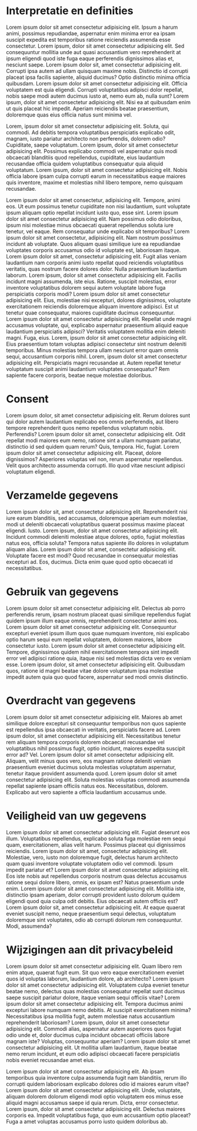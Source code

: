 # Interpretatie en definities

Lorem ipsum dolor sit amet consectetur adipisicing elit. Ipsum a harum animi, possimus repudiandae, aspernatur enim minima error ea ipsam suscipit expedita est temporibus ratione reiciendis assumenda esse consectetur. Lorem ipsum, dolor sit amet consectetur adipisicing elit. Sed consequuntur mollitia unde aut quasi accusantium vero reprehenderit at ipsum eligendi quod iste fuga eaque perferendis dignissimos alias et, nesciunt saepe. Lorem ipsum dolor sit, amet consectetur adipisicing elit. Corrupti ipsa autem ad ullam quisquam maxime nobis. Distinctio id corrupti placeat ipsa facilis sapiente, aliquid ducimus? Optio distinctio minima officia quibusdam. Lorem ipsum dolor sit amet consectetur adipisicing elit. Officia voluptatem est quia eligendi. Corrupti voluptatibus adipisci dolor repellat, nobis saepe modi autem ducimus iusto at, nemo eum ab, nulla sunt? Lorem ipsum, dolor sit amet consectetur adipisicing elit. Nisi ea at quibusdam enim ut quis placeat hic impedit. Aperiam reiciendis beatae praesentium, doloremque quas eius officia natus sunt minima vel.

Lorem, ipsum dolor sit amet consectetur adipisicing elit. Soluta, qui commodi. Ad debitis tempora voluptatibus perspiciatis explicabo odit, magnam, iusto pariatur architecto non perferendis, dolorem odio? Cupiditate, saepe voluptatum. Lorem ipsum, dolor sit amet consectetur adipisicing elit. Possimus explicabo commodi vel aspernatur quis modi obcaecati blanditiis quod repellendus, cupiditate, eius laudantium recusandae officia quidem voluptatibus consequatur quia aliquid voluptatum. Lorem ipsum, dolor sit amet consectetur adipisicing elit. Nobis officia labore ipsam culpa corrupti earum in necessitatibus eaque maiores quis inventore, maxime et molestias nihil libero tempore, nemo quisquam recusandae.

Lorem ipsum dolor sit amet consectetur, adipisicing elit. Tempore, animi eos. Ut eum possimus tenetur cupiditate non nisi laudantium, sunt voluptate ipsum aliquam optio repellat incidunt iusto quo, esse sint. Lorem ipsum dolor sit amet consectetur adipisicing elit. Nam possimus odio doloribus, ipsum nisi molestiae minus obcaecati quaerat repellendus soluta iure tenetur, vel eaque. Rem consequatur unde explicabo sit temporibus? Lorem ipsum dolor sit amet consectetur, adipisicing elit. Nam nostrum possimus incidunt ab voluptate. Quos aliquam quasi similique iure ea repudiandae voluptates corporis accusamus odio id voluptate est, laboriosam itaque. Lorem ipsum dolor sit amet, consectetur adipisicing elit. Fugit alias veniam laudantium nam corporis animi iusto repellat quod reiciendis voluptatibus veritatis, quas nostrum facere dolores dolor. Nulla praesentium laudantium laborum. Lorem ipsum, dolor sit amet consectetur adipisicing elit. Facilis incidunt magni assumenda, iste eius. Ratione, suscipit molestias, error inventore voluptatibus dolorem sequi autem voluptate labore fuga perspiciatis corporis modi? Lorem ipsum dolor sit amet consectetur adipisicing elit. Eius, molestiae nisi excepturi, dolores dignissimos, voluptate exercitationem reiciendis doloremque aliquam inventore adipisci. Est ut tenetur quae consequatur, maiores cupiditate ducimus consequuntur. Lorem ipsum dolor sit amet consectetur adipisicing elit. Repellat unde magni accusamus voluptate, qui, explicabo aspernatur praesentium aliquid eaque laudantium perspiciatis adipisci? Veritatis voluptatem mollitia enim deleniti magni. Fuga, eius. Lorem, ipsum dolor sit amet consectetur adipisicing elit. Eius praesentium totam voluptas adipisci consectetur sint nostrum deleniti temporibus. Minus molestias tempora ullam nesciunt error quam omnis sequi, accusantium corporis nihil. Lorem, ipsum dolor sit amet consectetur adipisicing elit. Perspiciatis magni recusandae at. Autem repellat tenetur voluptatum suscipit animi laudantium voluptates consequatur? Rem sapiente facere corporis, beatae neque molestiae doloribus.

# Consent

Lorem ipsum dolor, sit amet consectetur adipisicing elit. Rerum dolores sunt qui dolor autem laudantium explicabo eos omnis perferendis, aut libero tempore reprehenderit quos nemo repellendus voluptatum nobis. Perferendis? Lorem ipsum dolor sit amet, consectetur adipisicing elit. Odit repellat modi maiores eum nemo, ratione sint a ullam numquam pariatur, distinctio id sed quidem quam rerum? Quis, tempora. Hic, fugiat. Lorem ipsum dolor sit amet consectetur adipisicing elit. Placeat, dolore dignissimos? Asperiores voluptas vel non, rerum aspernatur repellendus. Velit quos architecto assumenda corrupti. Illo quod vitae nesciunt adipisci voluptatum eligendi.

# Verzamelde gegevens

Lorem ipsum dolor sit, amet consectetur adipisicing elit. Reprehenderit nisi iure earum blanditiis, sed accusamus, doloremque aperiam eum molestiae, modi ut deleniti obcaecati voluptatibus quaerat possimus maxime placeat eligendi. Iusto. Lorem ipsum, dolor sit amet consectetur adipisicing elit. Incidunt commodi deleniti molestiae atque dolores, optio, fugiat molestias natus eos, officia soluta? Tempora natus sapiente illo dolores in voluptatum aliquam alias. Lorem ipsum dolor sit amet, consectetur adipisicing elit. Voluptate facere est modi? Quod recusandae in consequatur molestias excepturi ad. Eos, ducimus. Dicta enim quae quod optio obcaecati id necessitatibus.

# Gebruik van gegevens

Lorem ipsum dolor sit amet consectetur adipisicing elit. Delectus ab porro perferendis rerum, ipsam nostrum placeat quasi similique repellendus fugiat quidem ipsum illum eaque omnis, reprehenderit consectetur animi eos. Lorem ipsum dolor sit amet consectetur adipisicing elit. Consequuntur excepturi eveniet ipsum illum quos quae numquam inventore, nisi explicabo optio harum sequi eum repellat voluptatem, dolorem maiores, labore consectetur iusto. Lorem ipsum dolor sit amet consectetur adipisicing elit. Tempore, dignissimos quidem nihil exercitationem tempora sint impedit error vel adipisci ratione quia, itaque nisi sed molestias dicta vero ex veniam esse. Lorem ipsum dolor, sit amet consectetur adipisicing elit. Quibusdam quos, ratione id magni beatae vitae dolore voluptatum ipsa molestiae impedit autem quia quo quod facere, aspernatur sed modi omnis distinctio.

# Overdracht van gegevens

Lorem ipsum dolor sit amet consectetur adipisicing elit. Maiores ab amet similique dolore excepturi sit consequuntur temporibus non quos sapiente est repellendus ipsa obcaecati in veritatis, perspiciatis facere ad. Lorem ipsum dolor, sit amet consectetur adipisicing elit. Necessitatibus tenetur rem aliquam tempora corporis dolorem obcaecati recusandae vel voluptatibus nihil possimus fugit, optio incidunt, maiores expedita suscipit error ad? Vel. Lorem ipsum dolor sit amet consectetur adipisicing elit. Aliquam, velit minus quos vero, eos magnam ratione deleniti veniam praesentium eveniet ducimus soluta molestias voluptatum aspernatur, tenetur itaque provident assumenda quod. Lorem ipsum dolor sit amet consectetur adipisicing elit. Soluta molestias voluptas commodi assumenda repellat sapiente ipsam officiis natus eos. Necessitatibus, dolorem. Explicabo aut vero sapiente a officia laudantium accusamus unde.

# Veiligheid van uw gegevens

Lorem ipsum dolor sit amet consectetur adipisicing elit. Fugiat deserunt eos illum. Voluptatibus repellendus, explicabo soluta fuga molestiae rem sequi quam, exercitationem, alias velit harum. Possimus placeat qui dignissimos reiciendis. Lorem ipsum dolor sit amet, consectetur adipisicing elit. Molestiae, vero, iusto non doloremque fugit, delectus harum architecto quam quasi inventore voluptate voluptatem odio vel commodi. Ipsum impedit pariatur et? Lorem ipsum dolor sit amet consectetur adipisicing elit. Eos iste nobis aut repellendus corporis nostrum quas delectus accusamus ratione sequi dolore libero, omnis, ex ipsam est? Natus praesentium unde enim. Lorem ipsum dolor sit amet consectetur adipisicing elit. Mollitia iste, distinctio ipsam aperiam, dolor corrupti provident iusto dolorum quidem eligendi quod quia culpa odit debitis. Eius obcaecati autem officiis est? Lorem ipsum dolor sit, amet consectetur adipisicing elit. At eaque quaerat eveniet suscipit nemo, neque praesentium sequi delectus, voluptatum doloremque sint voluptates, odio ab corrupti dolorum rem consequuntur. Modi, assumenda?

# Wijzigingen aan dit privacybeleid

Lorem ipsum dolor sit amet consectetur adipisicing elit. Quam libero rem enim atque, quaerat fugit eum. Sit quo vero eaque exercitationem eveniet quos id voluptas laborum, laudantium dolore, ab architecto? Lorem ipsum dolor sit amet consectetur adipisicing elit. Voluptatem culpa eveniet tenetur beatae nemo, delectus quas molestias consequatur repellat sunt ducimus saepe suscipit pariatur dolore, itaque veniam sequi officiis vitae? Lorem ipsum dolor sit amet consectetur adipisicing elit. Tempora ducimus animi excepturi labore numquam nemo debitis. At suscipit exercitationem minima? Necessitatibus ipsa mollitia fugit, autem molestiae natus accusantium reprehenderit laboriosam? Lorem ipsum, dolor sit amet consectetur adipisicing elit. Commodi alias, aspernatur autem asperiores quos fugiat odio unde et, dolor ducimus culpa incidunt obcaecati officiis labore magnam iste? Voluptas, consequuntur aperiam? Lorem ipsum dolor sit amet consectetur adipisicing elit. Ut mollitia ullam laudantium, itaque beatae nemo rerum incidunt, et eum odio adipisci obcaecati facere perspiciatis nobis eveniet recusandae amet eius.

Lorem ipsum dolor sit amet consectetur adipisicing elit. Ab ipsam temporibus quia inventore culpa assumenda fugit nam blanditiis, rerum illo corrupti quidem laboriosam explicabo dolores odio id maiores earum vitae? Lorem ipsum dolor sit amet consectetur adipisicing elit. Unde, voluptate, aliquam dolorem dolorum eligendi modi optio voluptatem eos minus esse aliquid magni accusamus saepe id quia rerum. Dicta, error consectetur. Lorem ipsum, dolor sit amet consectetur adipisicing elit. Delectus maiores corporis ea. Impedit voluptatibus fuga, quo eum accusantium optio placeat? Fuga a amet voluptas accusamus porro iusto quidem doloribus ab.